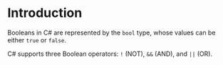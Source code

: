# Introduction

Booleans in C# are represented by the `bool` type, whose values can be either `true` or `false`.

C# supports three Boolean operators: `!` (NOT), `&&` (AND), and `||` (OR).
